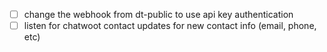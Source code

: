 - [ ] change the webhook from dt-public to use api key authentication
- [ ] listen for chatwoot contact updates for new contact info (email, phone, etc)